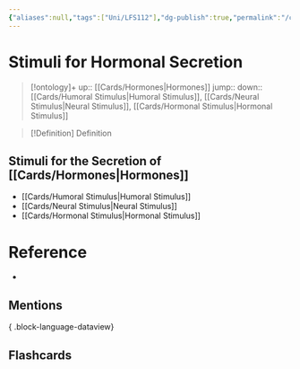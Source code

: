 ```yaml
---
{"aliases":null,"tags":["Uni/LFS112"],"dg-publish":true,"permalink":"/cards/stimuli-for-hormonal-secretion/","dgPassFrontmatter":true}
---
```


# Stimuli for Hormonal Secretion

> [!ontology]+
> up:: [[Cards/Hormones\|Hormones]]
> jump:: 
> down:: [[Cards/Humoral Stimulus\|Humoral Stimulus]], [[Cards/Neural Stimulus\|Neural Stimulus]], [[Cards/Hormonal Stimulus\|Hormonal Stimulus]]

> [!Definition] Definition
> 

## Stimuli for the Secretion of [[Cards/Hormones\|Hormones]]
- [[Cards/Humoral Stimulus\|Humoral Stimulus]]
- [[Cards/Neural Stimulus\|Neural Stimulus]]
- [[Cards/Hormonal Stimulus\|Hormonal Stimulus]]
# Reference
- 

## Mentions

{ .block-language-dataview}

## Flashcards
